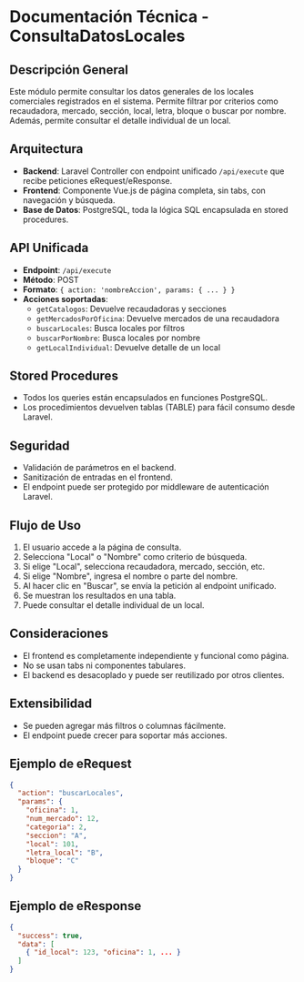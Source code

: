 # Documentación Técnica - ConsultaDatosLocales

## Descripción General
Este módulo permite consultar los datos generales de los locales comerciales registrados en el sistema. Permite filtrar por criterios como recaudadora, mercado, sección, local, letra, bloque o buscar por nombre. Además, permite consultar el detalle individual de un local.

## Arquitectura
- **Backend**: Laravel Controller con endpoint unificado `/api/execute` que recibe peticiones eRequest/eResponse.
- **Frontend**: Componente Vue.js de página completa, sin tabs, con navegación y búsqueda.
- **Base de Datos**: PostgreSQL, toda la lógica SQL encapsulada en stored procedures.

## API Unificada
- **Endpoint**: `/api/execute`
- **Método**: POST
- **Formato**: `{ action: 'nombreAccion', params: { ... } }`
- **Acciones soportadas**:
  - `getCatalogos`: Devuelve recaudadoras y secciones
  - `getMercadosPorOficina`: Devuelve mercados de una recaudadora
  - `buscarLocales`: Busca locales por filtros
  - `buscarPorNombre`: Busca locales por nombre
  - `getLocalIndividual`: Devuelve detalle de un local

## Stored Procedures
- Todos los queries están encapsulados en funciones PostgreSQL.
- Los procedimientos devuelven tablas (TABLE) para fácil consumo desde Laravel.

## Seguridad
- Validación de parámetros en el backend.
- Sanitización de entradas en el frontend.
- El endpoint puede ser protegido por middleware de autenticación Laravel.

## Flujo de Uso
1. El usuario accede a la página de consulta.
2. Selecciona "Local" o "Nombre" como criterio de búsqueda.
3. Si elige "Local", selecciona recaudadora, mercado, sección, etc.
4. Si elige "Nombre", ingresa el nombre o parte del nombre.
5. Al hacer clic en "Buscar", se envía la petición al endpoint unificado.
6. Se muestran los resultados en una tabla.
7. Puede consultar el detalle individual de un local.

## Consideraciones
- El frontend es completamente independiente y funcional como página.
- No se usan tabs ni componentes tabulares.
- El backend es desacoplado y puede ser reutilizado por otros clientes.

## Extensibilidad
- Se pueden agregar más filtros o columnas fácilmente.
- El endpoint puede crecer para soportar más acciones.

## Ejemplo de eRequest
```json
{
  "action": "buscarLocales",
  "params": {
    "oficina": 1,
    "num_mercado": 12,
    "categoria": 2,
    "seccion": "A",
    "local": 101,
    "letra_local": "B",
    "bloque": "C"
  }
}
```

## Ejemplo de eResponse
```json
{
  "success": true,
  "data": [
    { "id_local": 123, "oficina": 1, ... }
  ]
}
```

